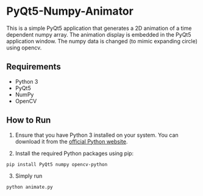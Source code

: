 # PyQt5-Numpy-Animator

This is a simple PyQt5 application that generates a 2D animation of a time dependent numpy array. The animation display is embedded in the PyQt5 application window. The numpy data is changed (to mimic expanding circle) using opencv.

## Requirements

- Python 3
- PyQt5
- NumPy
- OpenCV

## How to Run

1. Ensure that you have Python 3 installed on your system. You can download it from the [official Python website](https://www.python.org/downloads/).

2. Install the required Python packages using pip:

```
pip install PyQt5 numpy opencv-python
```

3. Simply run

```
python animate.py
```
